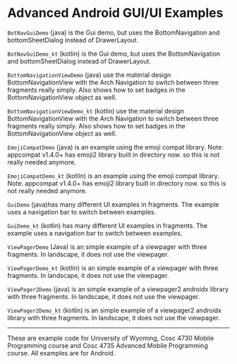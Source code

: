 Advanced Android GUI/UI Examples
===========

`BotNavGuiDemo` (java) is the Gui demo, but uses the BottomNavigation and bottomSheetDialog instead of DrawerLayout.

`BotNavGuiDemo_kt` (kotlin) is the Gui demo, but uses the BottomNavigation and bottomSheetDialog instead of DrawerLayout.

`BottomNavigationViewDemo` (java) use the material design BottomNavigationView with the Arch Navigation to switch between three fragments really simply.  Also shows how to set badges in the BottomNavigationView object as well.

`BottomNavigationViewDemo_kt` (kotlin) use the material design BottomNavigationView with the Arch Navigation to switch between three fragments really simply. Also shows how to set badges in the BottomNavigationView object as well.

`EmojiCompatDemo` (java) is an example using the emoji compat library.  Note: appcompat v1.4.0+ has emoji2 library built in directory now.  so this is not really needed anymore.

`EmojiCompatDemo_kt` (kotlin) is an example using the emoji compat library.  Note: appcompat v1.4.0+ has emoji2 library built in directory now.  so this is not really needed anymore.

`GuiDemo` (java)has many different UI examples in fragments.  The example uses a navigation bar to switch between examples.

`GuiDemo_kt` (kotlin) has many different UI examples in fragments.  The example uses a navigation bar to switch between examples.

`ViewPagerDemo` (Java) is an simple example of a viewpager with three fragments.  In landscape, it does not use the viewpager.

`ViewPagerDemo_kt` (kotlin) is an simple example of a viewpager with three fragments.  In landscape, it does not use the viewpager.

`ViewPager2Demo` (java) is an simple example of a viewpager2 androidx library with three fragments.  In landscape, it does not use the viewpager.

`ViewPager2Demo_kt` (kotlin) is an simple example of a viewpager2 androidx library with three fragments.  In landscape, it does not use the viewpager.

---

These are example code for University of Wyoming, Cosc 4730 Mobile Programming course and Cosc 4735 Advanced Mobile Programming course.
All examples are for Android.
